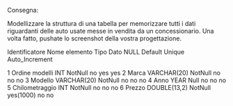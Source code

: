 Consegna:

Modellizzare la struttura di una tabella per memorizzare tutti i dati riguardanti delle auto usate messe in vendita da un concessionario.
Una volta fatto, pushate lo screenshot della vostra progettazione.



Identificatore      Nome elemento                Tipo Dato       NULL        Default        Unique    Auto_Increment

1                   Ordine modelli	             INT             NotNull     no             yes       yes
2                   Marca	                     VARCHAR(20)     NotNull     no             no        no
3                   Modello	                     VARCHAR(20)     NotNull     no             no        no
4                   Anno	                     YEAR            Null        no             no        no
5                   Chilometraggio	             INT             NotNull     no             no        no
6                   Prezzo	                     DOUBLE(13,2)	 NotNull     yes(1000)      no        no
                                                